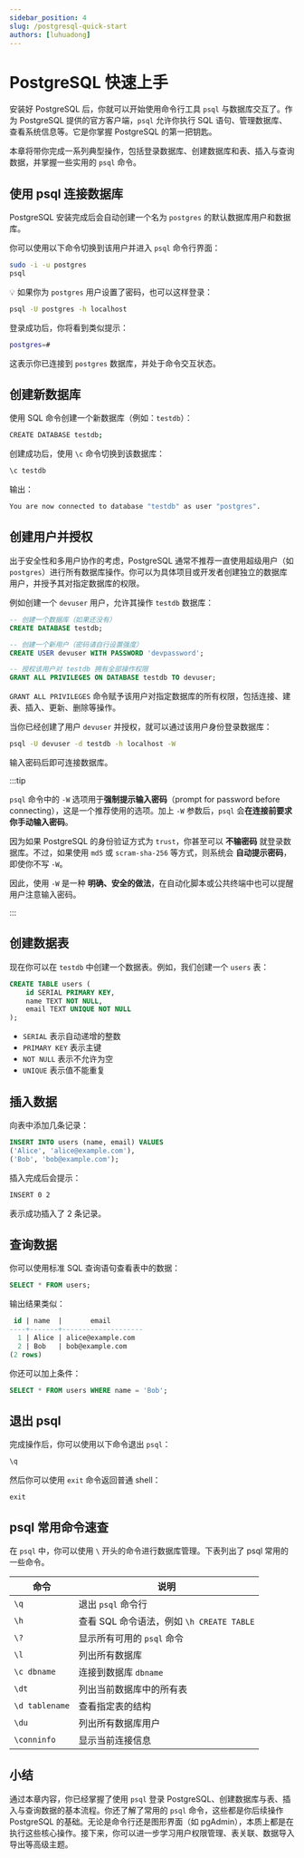 ```yaml
---
sidebar_position: 4
slug: /postgresql-quick-start
authors: [luhuadong]
---
```


# PostgreSQL 快速上手

安装好 PostgreSQL 后，你就可以开始使用命令行工具 `psql` 与数据库交互了。作为 PostgreSQL 提供的官方客户端，`psql` 允许你执行 SQL 语句、管理数据库、查看系统信息等。它是你掌握 PostgreSQL 的第一把钥匙。

本章将带你完成一系列典型操作，包括登录数据库、创建数据库和表、插入与查询数据，并掌握一些实用的 `psql` 命令。



## 使用 psql 连接数据库

PostgreSQL 安装完成后会自动创建一个名为 `postgres` 的默认数据库用户和数据库。

你可以使用以下命令切换到该用户并进入 `psql` 命令行界面：

```bash
sudo -i -u postgres
psql
```

💡 如果你为 `postgres` 用户设置了密码，也可以这样登录：

```bash
psql -U postgres -h localhost
```

登录成功后，你将看到类似提示：

```bash
postgres=#
```

这表示你已连接到 `postgres` 数据库，并处于命令交互状态。



## 创建新数据库

使用 SQL 命令创建一个新数据库（例如：`testdb`）：

```bash
CREATE DATABASE testdb;
```

创建成功后，使用 `\c` 命令切换到该数据库：

```sql
\c testdb
```

输出：

```bash
You are now connected to database "testdb" as user "postgres".
```



## 创建用户并授权

出于安全性和多用户协作的考虑，PostgreSQL 通常不推荐一直使用超级用户（如 `postgres`）进行所有数据库操作。你可以为具体项目或开发者创建独立的数据库用户，并授予其对指定数据库的权限。

例如创建一个 `devuser` 用户，允许其操作 `testdb` 数据库：

```sql
-- 创建一个数据库（如果还没有）
CREATE DATABASE testdb;

-- 创建一个新用户（密码请自行设置强度）
CREATE USER devuser WITH PASSWORD 'devpassword';

-- 授权该用户对 testdb 拥有全部操作权限
GRANT ALL PRIVILEGES ON DATABASE testdb TO devuser;
```

`GRANT ALL PRIVILEGES` 命令赋予该用户对指定数据库的所有权限，包括连接、建表、插入、更新、删除等操作。

当你已经创建了用户 `devuser` 并授权，就可以通过该用户身份登录数据库：

```bash
psql -U devuser -d testdb -h localhost -W
```

输入密码后即可连接数据库。

:::tip

`psql` 命令中的 `-W` 选项用于**强制提示输入密码**（prompt for password before connecting），这是一个推荐使用的选项。加上 `-W` 参数后，`psql` 会**在连接前要求你手动输入密码**。

因为如果 PostgreSQL 的身份验证方式为 `trust`，你甚至可以 **不输密码** 就登录数据库。不过，如果使用 `md5` 或 `scram-sha-256` 等方式，则系统会 **自动提示密码**，即使你不写 `-W`。

因此，使用 `-W` 是一种 **明确、安全的做法**，在自动化脚本或公共终端中也可以提醒用户注意输入密码。

:::



## 创建数据表

现在你可以在 `testdb` 中创建一个数据表。例如，我们创建一个 `users` 表：

```sql
CREATE TABLE users (
    id SERIAL PRIMARY KEY,
    name TEXT NOT NULL,
    email TEXT UNIQUE NOT NULL
);
```

- `SERIAL` 表示自动递增的整数
- `PRIMARY KEY` 表示主键
- `NOT NULL` 表示不允许为空
- `UNIQUE` 表示值不能重复



## 插入数据

向表中添加几条记录：

```sql
INSERT INTO users (name, email) VALUES
('Alice', 'alice@example.com'),
('Bob', 'bob@example.com');
```

插入完成后会提示：

```bash
INSERT 0 2
```

表示成功插入了 2 条记录。



## 查询数据

你可以使用标准 SQL 查询语句查看表中的数据：

```sql
SELECT * FROM users;
```

输出结果类似：

```sql
 id | name  |       email       
----+-------+--------------------
  1 | Alice | alice@example.com
  2 | Bob   | bob@example.com
(2 rows)
```

你还可以加上条件：

```sql
SELECT * FROM users WHERE name = 'Bob';
```



## 退出 psql

完成操作后，你可以使用以下命令退出 `psql`：

```sql
\q
```

然后你可以使用 `exit` 命令返回普通 shell：

```exit
exit
```



## psql 常用命令速查

在 `psql` 中，你可以使用 `\` 开头的命令进行数据库管理。下表列出了 psql 常用的一些命令。

| 命令           | 说明                                      |
| -------------- | ----------------------------------------- |
| `\q`           | 退出 `psql` 命令行                        |
| `\h`           | 查看 SQL 命令语法，例如 `\h CREATE TABLE` |
| `\?`           | 显示所有可用的 `psql` 命令                |
| `\l`           | 列出所有数据库                            |
| `\c dbname`    | 连接到数据库 `dbname`                     |
| `\dt`          | 列出当前数据库中的所有表                  |
| `\d tablename` | 查看指定表的结构                          |
| `\du`          | 列出所有数据库用户                        |
| `\conninfo`    | 显示当前连接信息                          |



## 小结

通过本章内容，你已经掌握了使用 `psql` 登录 PostgreSQL、创建数据库与表、插入与查询数据的基本流程。你还了解了常用的 `psql` 命令，这些都是你后续操作 PostgreSQL 的基础。无论是命令行还是图形界面（如 pgAdmin），本质上都是在执行这些核心操作。接下来，你可以进一步学习用户权限管理、表关联、数据导入导出等高级主题。
